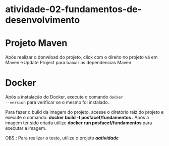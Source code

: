 # atividade-02-fundamentos-de-desenvolvimento

<h1>Projeto Maven</h1>

Após realizar o donwload do projeto, click com o direito no projeto vá em Maven->Update Project para baixar as dependencias Maven.

<h1>Docker</h1>

Após a instalação do Docker, execute o comando <code>docker --version</code> para verificar se o mesmo foi instalado.

Para fazer o build da imagem do projeto, acesse o diretório raiz do projeto e execute o comando: <b> docker build -t posfacef/fundamentos . </b>
Após a imagem ter sido criada utilize <b> docker run posfacef/fundamentos </b> para executar a imagem.


OBS.: Para realizar o teste, utilize o projeto <b>_aatividade_</b>
